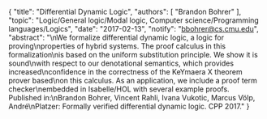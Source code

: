 {
    "title": "Differential Dynamic Logic",
    "authors": [
        "Brandon Bohrer"
    ],
    "topic": "Logic/General logic/Modal logic, Computer science/Programming languages/Logics",
    "date": "2017-02-13",
    "notify": "bbohrer@cs.cmu.edu",
    "abstract": "\nWe formalize differential dynamic logic, a logic for proving\nproperties of hybrid systems. The proof calculus in this formalization\nis based on the uniform substitution principle. We show it is sound\nwith respect to our denotational semantics, which provides increased\nconfidence in the correctness of the KeYmaera X theorem prover based\non this calculus. As an application, we include a proof term checker\nembedded in Isabelle/HOL with several example proofs.  Published in:\nBrandon Bohrer, Vincent Rahli, Ivana Vukotic, Marcus Völp, André\nPlatzer: Formally verified differential dynamic logic. CPP 2017."
}